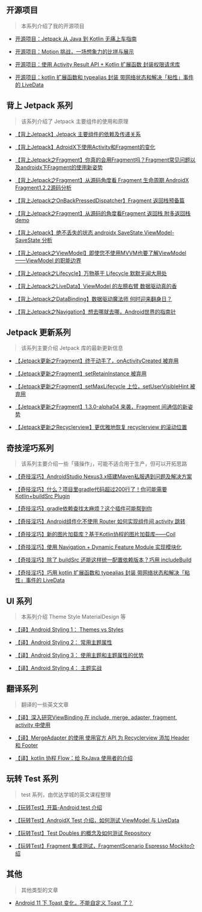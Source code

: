 ## 开源项目


> 本系列介绍了我的开源项目


- [开源项目：Jetpack 从 Java 到 Kotlin 无痛上车指南](https://juejin.im/post/5edf3397e51d4578587769ca)


- [开源项目：Motion 挑战，一场想象力的比拼与展示](https://juejin.im/post/5ee71571f265da76f0169aaf)


- [开源项目：使用 Activity Result API + Kotlin 扩展函数 封装权限请求库](https://juejin.im/post/5ef555a35188252e7a1c506d)


- [开源项目：kotlin 扩展函数和 typealias 封装 带网络状态和解决「粘性」事件的 LiveData](https://github.com/Flywith24/WrapperLiveDataDemo)



## 背上 Jetpack 系列



> 该系列介绍了 Jetpack 主要组件的使用和原理



- [【背上Jetpack】Jetpack 主要组件的依赖及传递关系](https://juejin.im/post/5e567ee1518825494466a938)


- [【背上Jetpack】AdroidX下使用Activity和Fragment的变化](https://juejin.im/post/5e5a0c316fb9a07cd248d29e)


- [【背上Jetpack之Fragment】你真的会用Fragment吗？Fragment常见问题以及androidx下Fragment的使用新姿势](https://juejin.im/post/5e5cd8686fb9a07cbc269d10)


- [【背上Jetpack之Fragment】从源码角度看 Fragment 生命周期 AndroidX Fragment1.2.2源码分析](https://juejin.im/post/5e67523551882549003d2c4f)


- [【背上Jetpack之OnBackPressedDispatcher】Fragment 返回栈预备篇](https://juejin.im/post/5e6bae35f265da572a0d11ad)


- [【背上Jetpack之Fragment】从源码的角度看Fragment 返回栈 附多返回栈demo](https://juejin.im/post/5e6e50a3518825490762098b)


- [【背上Jetpack】绝不丢失的状态 androidx SaveState ViewModel-SaveState 分析](https://juejin.im/post/5e738d12518825495d69cfb9)


- [【背上Jetpack之ViewModel】即使您不使用MVVM也要了解ViewModel ——ViewModel 的职能边界](https://juejin.im/post/5e786d415188255e00661a4e)


- [【背上Jetpack之Lifecycle】万物基于 Lifecycle 默默无闻大用处](https://juejin.im/post/5e8348bef265da47e02a6ce2)


- [【背上Jetpack之LiveData】ViewModel 的左膀右臂 数据驱动真的香](https://juejin.im/post/5e834bb5f265da480d61668d)


- [【背上Jetpack之DataBinding】数据驱动魔法师 何时迎来翻身日？](https://juejin.im/post/5e8ef0bc518825736b749705)


- [【背上Jetpack之Navigation】想去哪就去哪，Android世界的指南针](https://juejin.im/post/5ec6a56ff265da76ce5774df)



## Jetpack 更新系列



> 该系列主要介绍 Jetpack 库的最新更新信息



- [【Jetpack更新之Fragment】终于动手了，onActivityCreated 被弃用](https://juejin.im/post/5e9e55786fb9a03c550ff11f)


- [【Jetpack更新之Fragment】setRetainInstance 被弃用](https://juejin.im/post/5e9fadb7f265da47f25626b8)


- [【Jetpack更新之Fragment】setMaxLifecycle 上位，setUserVisibleHint 被弃用](https://juejin.im/post/5ea12dbdf265da47b04d9f42)


- [【Jetpack更新之Fragment】1.3.0-alpha04 来袭，Fragment 间通信的新姿势](https://juejin.im/post/5eaa471bf265da7bad3536bd)


- [【Jetpack更新之Recyclerview】更优雅地恢复 recyclerview 的滚动位置](https://juejin.im/post/5eba4d5f6fb9a0436545b6e5)

  





##  奇技淫巧系列



> 该系列主要介绍一些「骚操作」，可能不适合用于生产，但可以开拓思路



- [【奇技淫巧】AndroidStudio Nexus3.x搭建Maven私服遇到问题及解决方案](https://juejin.im/post/5e481a28f265da570b3f235c)


- [【奇技淫巧】什么？项目里gradle代码超过200行了！你可能需要 Kotlin+buildSrc Plugin](https://juejin.im/post/5e22c2ce6fb9a02ff67d41c3)


- [【奇技淫巧】gradle依赖查找太麻烦？这个插件可能帮到你](https://juejin.im/post/5e481a28f265da570b3f235c)


- [【奇技淫巧】Android组件化不使用 Router 如何实现组件间 activity 跳转](https://juejin.im/post/5e967f35f265da47d77cd4c3)


- [【奇技淫巧】新的图片加载库？基于Kotlin协程的图片加载库——Coil](https://juejin.im/post/5ebdfb0b6fb9a0436153db22)


- [【奇技淫巧】使用 Navigation + Dynamic Feature Module 实现模块化](https://juejin.im/post/5ec50ae46fb9a047a862124f)


- [【奇技淫巧】除了 buildSrc 还能这样统一配置依赖版本？巧用 includeBuild](https://juejin.im/post/5ecde219e51d457841190d08)


- [【奇技淫巧】巧用 kotlin 扩展函数和 typealias 封装 带网络状态和解决「粘性」事件的 LiveData](https://juejin.im/post/5ed9c92ce51d45789b35afa9)



## UI 系列




> 本系列介绍 Theme Style MaterialDesign 等



- [【译】Android Styling 1： Themes vs Styles](https://juejin.im/post/5eead9196fb9a058734e3b03)


- [【译】Android Styling 2： 常用主题属性](https://juejin.im/post/5eec07416fb9a058835d0306)


- [【译】Android Styling 3： 使用主题和主题属性的优势](https://juejin.im/post/5eed67b4f265da02a642bd57)


- [【译】Android Styling 4： 主题实战](https://juejin.im/post/5eeff86cf265da02e8177eba)




## 翻译系列



> 翻译的一些英文文章



- [【译】深入研究ViewBinding 在 include, merge, adapter, fragment, activity 中使用](https://juejin.im/post/5e4806f3e51d4526c550a2ef)


- [【译】MergeAdapter 的使用 使用官方 API 为 Recyclerview 添加 Header 和 Footer](https://juejin.im/post/5e86ffea51882573ba207a19)


- [【译】kotlin 协程 Flow：给 RxJava 使用者的介绍](https://juejin.im/post/5e9d19f0e51d4546ed26e0f4)



## 玩转 Test 系列



> test 系列，由优达学城的英文课程整理



- [【玩转Test】开篇-Android test 介绍](https://juejin.im/post/5ea298636fb9a03c320bc9a9)


- [【玩转Test】AndroidX Test 介绍，如何测试 ViewModel 与 LiveData](https://juejin.im/post/5ea4f7685188257367223670)


- [【玩转Test】Test Doubles 的概念及如何测试 Repository](https://juejin.im/post/5ea79363e51d454da36cea89)


- [【玩转Test】Fragment 集成测试，FragmentScenario Espresso Mockito介绍](https://juejin.im/post/5eb419995188256d745c8494)



## 其他



> 其他类型的文章



- [Android 11 下 Toast 变化，不能自定义 Toast 了？](https://juejin.im/post/5ea94bde6fb9a0435c6f49ca)	